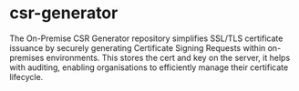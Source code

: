 # csr-generator
The On-Premise CSR Generator repository simplifies SSL/TLS certificate issuance by securely generating Certificate Signing Requests within on-premises environments. This stores the cert and key on the server, it helps with auditing, enabling organisations to efficiently manage their certificate lifecycle.
